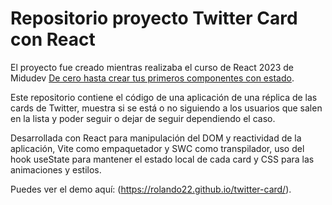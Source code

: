 # Repositorio proyecto Twitter Card con React

El proyecto fue creado mientras realizaba el curso de React 2023 de Midudev [De cero hasta crear tus primeros componentes con estado](https://www.youtube.com/@midulive).

Este repositorio contiene el código de una aplicación de una réplica de las cards de Twitter, muestra si se está o no siguiendo a los usuarios que salen en la lista y poder seguir o dejar de seguir dependiendo el caso.

Desarrollada con React para manipulación del DOM y reactividad de la aplicación, Vite como empaquetador y SWC como transpilador, uso del hook useState para mantener el estado local de cada card y CSS para las animaciones y estilos.

Puedes ver el demo aquí: (https://rolando22.github.io/twitter-card/).
